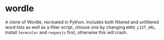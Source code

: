 # wordle
A clone of Wordle, recreated in Python. Includes both filtered and unfiltered word lists as well as a filter script, choose one by changing `WORD_LIST_URL`. 
Install `termcolor` and `requests` first, otherwise this will crash.
